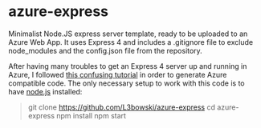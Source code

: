 # azure-express

Minimalist Node.JS express server template, ready to be uploaded to an Azure Web App. It uses Express 4 and includes a .gitignore file to exclude node_modules and the config.json file from the repository.

After having many troubles to get an Express 4 server up and running in Azure, I followed [this confusing tutorial](https://docs.microsoft.com/en-us/azure/app-service-web/app-service-web-nodejs-get-started) in order to generate Azure compatible code. The only necessary setup to work with this code is to have [node.js](https://nodejs.org/en/) installed:

> git clone https://github.com/L3bowski/azure-express
> cd azure-express
> npm install
> npm start
